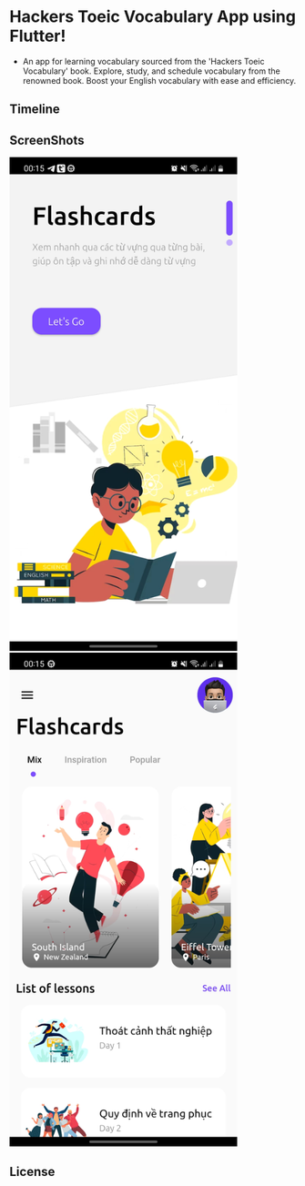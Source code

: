 # Hackers Toeic Vocabulary App using Flutter!

+ An app for learning vocabulary sourced from the 'Hackers Toeic Vocabulary' book. Explore, study, and schedule vocabulary from the renowned book. Boost your English vocabulary with ease and efficiency.

## Timeline

## ScreenShots
<img src="./screenshots/welcome.jpg" alt="Demo" width="400"> &nbsp; <img src="./screenshots/home.jpg" alt="Demo" width="400">

## License